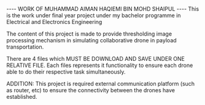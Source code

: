---- WORK OF MUHAMMAD AIMAN HAQIEMI BIN MOHD SHAIPUL ----
This is the work under final year project under my bachelor programme
in Electrical and Electronics Engineering

The content of this project is made to provide thresholding image processing
mechanism in simulating collaborative drone in payload transportation.

There are 4 files which MUST BE DOWNLOAD AND SAVE UNDER ONE RELATIVE FILE.
Each files represents it functionality to ensure each drone able to do their
respective task simultaneously.

ADDITION: This project is required external communication platform (such
as router, etc) to ensure the connectivity between the drones have established.
